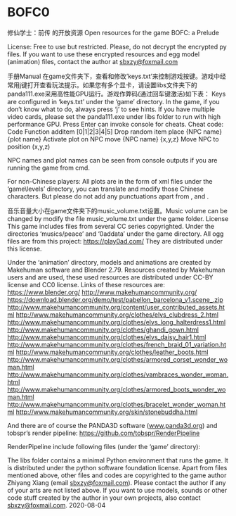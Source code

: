 # BOFC0
修仙学士：前传 的开放资源 Open resources for the game BOFC: a Prelude

License: Free to use but restricted. Please, do not decrypt the encrypted py files. If you want to use these encrypted resources and egg model (animation) files, contact the author at sbxzy@foxmail.com

手册Manual
在game文件夹下，查看和修改’keys.txt’来控制游戏按键。游戏中经常用j键打开查看玩法提示。如果您有多个显卡，请设置libs文件夹下的panda111.exe采用高性能GPU运行。游戏作弊码(通过回车键激活)如下表：
Keys are configured in ‘keys.txt’ under the ‘game’ directory. In the game, if you don’t know what to do, always press ‘j’ to see hints. If you have multiple video cards, please set the panda111.exe under libs folder to run with high performance GPU.
Press Enter can invoke console for cheats.
Cheat code:
Code	Function
additem [0|1|2|3|4|5]	Drop random item
place {NPC name} {plot name}	Activate plot on NPC
move {NPC name} {x,y,z}	Move NPC to position (x,y,z)

NPC names and plot names can be seen from console outputs if you are running the game from cmd.

For non-Chinese players: All plots are in the form of xml files under the ‘game\levels’ directory, you can translate and modify those Chinese characters. But please do not add any punctuations apart from , and .

音乐音量大小在game文件夹下的music_volume.txt设置。Music volume can be changed by modify the file music_volume.txt under the game folder.
License
This game includes files from several CC series copyrighted.
Under the directories ‘musics/peace’ and ‘0addata’ under the game directory. All ogg files are from this project:
https://play0ad.com/
They are distributed under this license. 
 
Under the ‘animation’ directory, models and animations are created by Makehuman software and Blender 2.79. Resources created by Makehuman users and are used, these used resources are distributed under CC-BY license and CC0 license.
Links of these resources are:
https://www.blender.org/
http://www.makehumancommunity.org/
https://download.blender.org/demo/test/pabellon_barcelona_v1.scene_.zip
http://www.makehumancommunity.org/content/user_contributed_assets.html
http://www.makehumancommunity.org/clothes/elvs_clubdress_2.html
http://www.makehumancommunity.org/clothes/elvs_long_halterdress1.html
http://www.makehumancommunity.org/clothes/ghandi_gown.html
http://www.makehumancommunity.org/clothes/elvs_daisy_hair1.html
http://www.makehumancommunity.org/clothes/french_braid_01_variation.html
http://www.makehumancommunity.org/clothes/leather_boots.html
http://www.makehumancommunity.org/clothes/armored_corset_wonder_woman.html
http://www.makehumancommunity.org/clothes/vambraces_wonder_woman.html
http://www.makehumancommunity.org/clothes/armored_boots_wonder_woman.html
http://www.makehumancommunity.org/clothes/bracelet_wonder_woman.html
http://www.makehumancommunity.org/skin/stonebuddha.html

And there are of course the PANDA3D software (www.panda3d.org) and tobspr’s render pipeline:
https://github.com/tobspr/RenderPipeline

RenderPipeline include following files (under the ‘game’ directory):
 

The libs folder contains a minimal Python environment that runs the game. It is distributed under the python software foundation license.
Apart from files mentioned above, other files and codes are copyrighted to the game author Zhiyang Xiang (email sbxzy@foxmail.com). Please contact the author if any of your arts are not listed above. If you want to use models, sounds or other code stuff created by the author in your own projects, also contact sbxzy@foxmail.com.
2020-08-04

